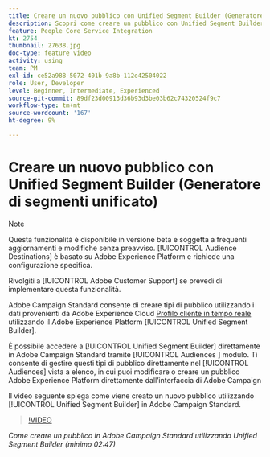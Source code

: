 ```yaml
---
title: Creare un nuovo pubblico con Unified Segment Builder (Generatore di segmenti unificato)
description: Scopri come creare un pubblico con Unified Segment Builder (Generatore di segmenti unificato)
feature: People Core Service Integration
kt: 2754
thumbnail: 27638.jpg
doc-type: feature video
activity: using
team: PM
exl-id: ce52a988-5072-401b-9a8b-112e42504022
role: User, Developer
level: Beginner, Intermediate, Experienced
source-git-commit: 89df23d00913d36b93d3be03b62c74320524f9c7
workflow-type: tm+mt
source-wordcount: '167'
ht-degree: 9%

---
```


# Creare un nuovo pubblico con Unified Segment Builder (Generatore di segmenti unificato)

>[!NOTE]
>
>Questa funzionalità è disponibile in versione beta e soggetta a frequenti aggiornamenti e modifiche senza preavviso. [!UICONTROL Audience Destinations] è basato su Adobe Experience Platform e richiede una configurazione specifica.
>
>Rivolgiti a [!UICONTROL Adobe Customer Support] se prevedi di implementare questa funzionalità.

Adobe Campaign Standard consente di creare tipi di pubblico utilizzando i dati provenienti da Adobe Experience Cloud [Profilo cliente in tempo reale](https://experienceleague.adobe.com/docs/platform-learn/tutorials/profiles/understanding-the-real-time-customer-profile.html?lang=en) utilizzando il Adobe Experience Platform [!UICONTROL Unified Segment Builder].

È possibile accedere a [!UICONTROL Unified Segment Builder] direttamente in Adobe Campaign Standard tramite [!UICONTROL Audiences ] modulo. Ti consente di gestire questi tipi di pubblico direttamente nel [!UICONTROL Audiences] vista a elenco, in cui puoi modificare o creare un pubblico Adobe Experience Platform direttamente dall’interfaccia di Adobe Campaign

Il video seguente spiega come viene creato un nuovo pubblico utilizzando [!UICONTROL Unified Segment Builder] in Adobe Campaign Standard.

>[!VIDEO](https://video.tv.adobe.com/v/27638?quality=12&learn=on)

*Come creare un pubblico in Adobe Campaign Standard utilizzando Unified Segment Builder (minimo 02:47)*
